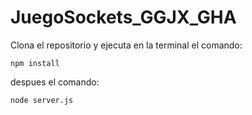 # JuegoSockets_GGJX_GHA

Clona el repositorio y ejecuta en la terminal el comando:
```
npm install
```

despues el comando:
```
node server.js
```
